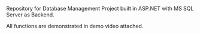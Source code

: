 Repository for Database Management Project built in ASP.NET with MS SQL Server as Backend.

All functions are demonstrated in demo video attached.
